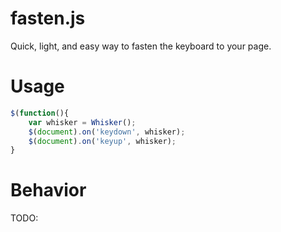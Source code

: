 fasten.js
=========

Quick, light, and easy way to fasten the keyboard to your page.

Usage
=========

```javascript
$(function(){
	var whisker = Whisker();
	$(document).on('keydown', whisker);
	$(document).on('keyup', whisker);
}
```

Behavior
=========

TODO:
